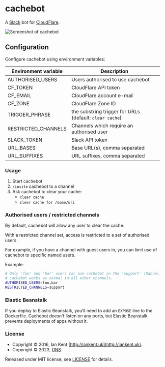 # cachebot

A [Slack](https://slack.com/) bot for [CloudFlare](https://www.cloudflare.com/).

![Screenshot of cachebot](screenshot.png)

## Configuration

Configure cachebot using environment variables:

| Environment variable | Description
| -------------------- | -----------
| AUTHORISED_USERS     | Users authorised to use cachebot
| CF_TOKEN             | CloudFlare API token
| CF_EMAIL             | CloudFlare account e-mail
| CF_ZONE              | CloudFlare Zone ID
| TRIGGER_PHRASE       | the substring trigger for URLs (default: `clear cache`)
| RESTRICTED_CHANNELS  | Channels which require an authorised user
| SLACK_TOKEN          | Slack API token
| URL_BASES            | Base URL(s), comma separated
| URL_SUFFIXES         | URL suffixes, comma separated

### Usage

1. Start cachebot
1. `/invite` cachebot to a channel
1. Ask cachebot to clear your cache:
   - `clear cache`
   - `clear cache for /some/uri`

### Authorised users / restricted channels

By default, cachebot will allow any user to clear the cache.

With a restricted channel set, access is restricted to a set of authorised users.

For example, if you have a channel with guest users in, you can limit use of
cachebot to specific named users.

Example:

```bash
# Only 'foo' and 'bar' users can use cachebot in the 'support' channel.
# cachebot works as normal in all other channels.
AUTHORISED_USERS=foo,bar
RESTRICTED_CHANNELS=support
```

### Elastic Beanstalk

If you deploy to Elastic Beanstalk, you'll need to add an `EXPOSE` line to
the Dockerfile. Cachebot doesn't listen on any ports, but Elastic Beanstalk
prevents deployments of apps without it.

### License

- Copyright ©‎ 2016, Ian Kent [http://iankent.uk](http://iankent.uk).
- Copyright ©‎ 2023, [ONS](https://www.ons.gov.uk)

Released under MIT license, see [LICENSE](LICENSE.md) for details.
